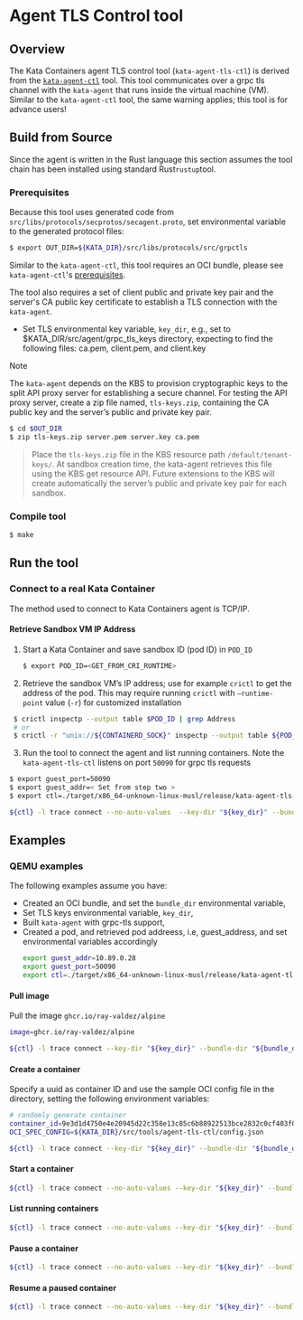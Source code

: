 # Agent TLS Control tool

## Overview

The Kata Containers agent TLS control tool (`kata-agent-tls-ctl`) is derived from the [`kata-agent-ctl`](../agent-tls-ctl/) tool. This tool communicates over a grpc tls channel with the `kata-agent` that runs inside the virtual machine (VM). Similar to the `kata-agent-ctl` tool, the same warning applies; this tool is for advance users! 

## Build from Source

Since the agent is written in the Rust language this section assumes the tool
chain has been installed using standard Rust`rustup`tool.

### Prerequisites

Because this tool uses generated code from `src/libs/protocols/secprotos/secagent.proto`, set environmental variable to the generated protocol files:

```bash
$ export OUT_DIR=${KATA_DIR}/src/libs/protocols/src/grpctls
```
    
Similar to the `kata-agent-ctl`, this tool requires an OCI bundle, please see `kata-agent-ctl`'s [prerequisites](../agent-ctl/README.md/#prerequisites).

The tool also requires a set of client public and private key pair and the
server's CA public key certificate to establish a TLS connection with the `kata-agent`.  
 - Set TLS environmental key variable, `key_dir`,  e.g., set to $KATA_DIR/src/agent/grpc_tls_keys directory, expecting to find the following files: ca.pem, client.pem, and client.key

 > [!NOTE]  
 > The `kata-agent` depends on the KBS to provision cryptographic keys to the split API proxy server for establishing a secure channel. For testing the API proxy server,  create a zip file named, `tls-keys.zip`, containing the CA public key and the server’s public and private key pair.
```bash
$ cd $OUT_DIR
$ zip tls-keys.zip server.pem server.key ca.pem
````
> Place the `tls-keys.zip`  file in the KBS resource path `/default/tenant-keys/`.  At sandbox creation time, the kata-agent retrieves this file using the KBS get resource API. Future extensions to the KBS will create automatically the server’s public and private key pair for each sandbox.

### Compile tool

```bash
$ make
```   

## Run the tool

### Connect to a real Kata Container

The method used to connect to Kata Containers agent is TCP/IP. 

#### Retrieve Sandbox VM IP Address 

1. Start a Kata Container and save sandbox ID (pod ID) in `POD_ID`

   ```sh
   $ export POD_ID=<GET_FROM_CRI_RUNTIME>
   ```
2.	Retrieve the sandbox VM’s IP address; use for example `crictl` to get the address of the pod. This may require running `crictl` with `–runtime-point` value (`-r`) for customized installation 

   ```sh
	$ crictl inspectp --output table $POD_ID | grep Address
    # or
	$ crictl -r "unix://${CONTAINERD_SOCK}" inspectp --output table ${POD_ID} | grep Address
  ```

3.	Run the tool to connect the agent and list running containers.  Note the `kata-agent-tls-ctl` listens on port `50090` for grpc tls requests

   ```sh
   $ export guest_port=50090
   $ export guest_addr=< Set from step two >
   $ export ctl=./target/x86_64-unknown-linux-musl/release/kata-agent-tls-ctl

   ${ctl} -l trace connect --no-auto-values  --key-dir "${key_dir}" --bundle-dir "${bundle_dir}" --server-address "ipaddr://${guest_addr}:${guest_port}" -c "ListContainers"
   ```

## Examples

### QEMU examples

The following examples assume you have:
- Created an OCI bundle, and set the `bundle_dir` environmental variable,
- Set TLS keys environmental variable, `key_dir`,  
- Built `kata-agent` with grpc-tls support, 
- Created a pod, and retrieved pod addreess, i.e, guest_address, and set environmental variables accordingly 
   ```sh
   export guest_addr=10.89.0.28
   export guest_port=50090
   export ctl=./target/x86_64-unknown-linux-musl/release/kata-agent-tls-ctl
   ```


#### Pull image
Pull the image `ghcr.io/ray-valdez/alpine`

```bash
image=ghcr.io/ray-valdez/alpine

${ctl} -l trace connect --key-dir "${key_dir}" --bundle-dir "${bundle_dir}" --server-address "ipaddr://${guest_addr}:${guest_port}" -c "PullImage cid=${container_id} image=${image}”
```

#### Create a container
Specify a uuid as container ID and use the sample OCI config file in the directory, setting the following environment variables:

```bash
# randomly generate container 
container_id=9e3d1d4750e4e20945d22c358e13c85c6b88922513bce2832c0cf403f065dc6
OCI_SPEC_CONFIG=${KATA_DIR}/src/tools/agent-tls-ctl/config.json

${ctl} -l trace connect --key-dir "${key_dir}" --bundle-dir "${bundle_dir}" --server-address "ipaddr://${guest_addr}:${guest_port}" -c "CreateContainer cid=${container_id} spec=file:///${OCI_SPEC_CONFIG}"
```

#### Start a container

```bash
${ctl} -l trace connect --no-auto-values --key-dir "${key_dir}" --bundle-dir "${bundle_dir}" --server-address "ipaddr://${guest_addr}:${guest_port}" -c "StartContainer json://{\"container_id\": \"${container_id}\"}"
```

#### List running containers 

```bash
${ctl} -l trace connect --no-auto-values --key-dir "${key_dir}" --bundle-dir "${bundle_dir}" --server-address "ipaddr://${guest_addr}:${guest_port}" -c "ListContainers"
```

#### Pause a container

```bash
${ctl} -l trace connect --no-auto-values --key-dir "${key_dir}" --bundle-dir "${bundle_dir}" --server-address "ipaddr://${guest_addr}:${guest_port}" -c "PauseContainer json://{\"container_id\": \"${container_id}\"}"
```

#### Resume a paused container

```bash
${ctl} -l trace connect --no-auto-values --key-dir "${key_dir}" --bundle-dir "${bundle_dir}" --server-address "ipaddr://${guest_addr}:${guest_port}" -c "ResumeContainer json://{\"container_id\": \"${container_id}\"}"

```
